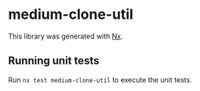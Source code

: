 # medium-clone-util

This library was generated with [Nx](https://nx.dev).

## Running unit tests

Run `nx test medium-clone-util` to execute the unit tests.
